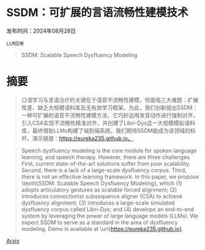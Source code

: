 # SSDM：可扩展的言语流畅性建模技术

发布时间：2024年08月28日

`LLM应用`

> SSDM: Scalable Speech Dysfluency Modeling

# 摘要

> 口语学习与言语治疗的关键在于语音不流畅性建模，但面临三大难题：扩展性差、缺乏大规模语料库及无有效学习框架。为此，我们创新提出SSDM：一种可扩展的语音不流畅性建模方法，它巧妙运用发音动作进行强制对齐，引入CSA实现不流畅性精准对齐，并创建了Libri-Dys这一大规模模拟语料库，最终借助LLMs构建了端到端系统。我们期待SSDM能成为该领域的标杆。演示链接：https://eureka235.github.io。

> Speech dysfluency modeling is the core module for spoken language learning, and speech therapy. However, there are three challenges. First, current state-of-the-art solutions suffer from poor scalability. Second, there is a lack of a large-scale dysfluency corpus. Third, there is not an effective learning framework. In this paper, we propose \textit{SSDM: Scalable Speech Dysfluency Modeling}, which (1) adopts articulatory gestures as scalable forced alignment; (2) introduces connectionist subsequence aligner (CSA) to achieve dysfluency alignment; (3) introduces a large-scale simulated dysfluency corpus called Libri-Dys; and (4) develops an end-to-end system by leveraging the power of large language models (LLMs). We expect SSDM to serve as a standard in the area of dysfluency modeling. Demo is available at \url{https://eureka235.github.io}.

[Arxiv](https://arxiv.org/abs/2408.16221)